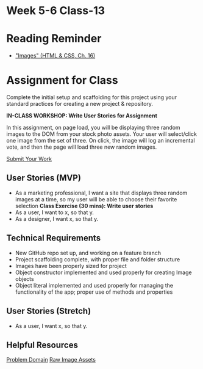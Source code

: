 # Week 5-6 Class-13

# Reading Reminder
* ["Images" (HTML & CSS, Ch. 16)](https://canvas.instructure.com/courses/990777/assignments/4229985)

# Assignment for Class
Complete the initial setup and scaffolding for this project using your standard practices for creating a new project & repository.

**IN-CLASS WORKSHOP: Write User Stories for Assignment**

In this assignment, on page load, you will be displaying three random images to the DOM from your stock photo assets. Your user will select/click one image from the set of three. On click, the image will log an incremental vote, and then the page will load three new random images.

[Submit Your Work](https://canvas.instructure.com/courses/990777/assignments/4229998)

## User Stories (MVP)
 - As a marketing professional, I want a site that displays three random images at a time, so my user will be able to choose their favorite selection
**Class Exercise (30 mins): Write user stories**
 - As a user, I want to x, so that y.
 - As a designer, I want x, so that y.

## Technical Requirements
 - New GitHub repo set up, and working on a feature branch
 - Project scaffolding complete, with proper file and folder structure
 - Images have been properly sized for project
 - Object constructor implemented and used properly for creating Image objects
 - Object literal implemented and used properly for managing the functionality of the app; proper use of methods and properties

## User Stories (Stretch)
 - As a user, I want x, so that y.

## Helpful Resources
[Problem Domain](../assets/README.md)
[Raw Image Assets](../assets/imgs)
